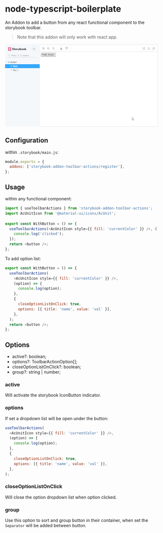 # node-typescript-boilerplate

An Addon to add a button from any react functional component to the storybook toolbar.

> Note that this addon will only work with react app.

![addon-screenshot](assets/storybook-addon-toolbar-actions.gif)

## Configuration

within `.storybook/main.js`:

```js
module.exports = {
  addons: ['storybook-addon-toolbar-actions/register'],
};
```

## Usage

within any functional component:

```js
import { useToolbarActions } from 'storybook-addon-toolbar-actions';
import AcUnitIcon from '@material-ui/icons/AcUnit';

export const WithButton = () => {
  useToolbarActions(<AcUnitIcon style={{ fill: 'currentColor' }} />, () => {
    console.log('clicked');
  });
  return <button />;
};
```

To add option list:

```js
export const WithButton = () => {
  useToolbarActions(
    <AcUnitIcon style={{ fill: 'currentColor' }} />,
    (option) => {
      console.log(option);
    },
    {
      closeOptionListOnClick: true,
      options: [{ title: 'name', value: 'val' }],
    },
  );
  return <button />;
};
```

## Options

- active?: boolean;
- options?: ToolbarActionOption[];
- closeOptionListOnClick?: boolean;
- group?: string | number;

### active

Will activate the storybook IconButton indicator.

### options

If set a dropdown list will be open under the button:

```js
useToolbarActions(
  <AcUnitIcon style={{ fill: 'currentColor' }} />,
  (option) => {
    console.log(option);
  },
  {
    closeOptionListOnClick: true,
    options: [{ title: 'name', value: 'val' }],
  },
);
```

### closeOptionListOnClick

Will close the option dropdown list when option clicked.

### group

Use this option to sort and group button in their container, when set the `Separator` will be added between button.
